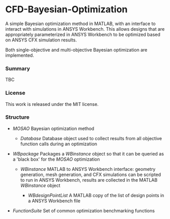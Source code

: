 
# CFD-Bayesian-Optimization

A simple Bayesian optimization method in MATLAB, with an interface to interact with simulations in ANSYS Workbench. This allows designs that are appropriately parameterized in ANSYS Workbench to be optimized based on ANSYS CFX simulation results.

Both single-objective and multi-objective Bayesian optimization are implemented.

### Summary

TBC

### License

This work is released under the MIT license.

### Structure

- *MOSAO*
  Bayesian optimization method

  - *Database*
    Database object used to collect results from all objective function calls during an optimization
    
- *WBpackage*
  Packages a *WBinstance* object so that it can be queried as a 'black box' for the *MOSAO* optimization

  - *WBinstance*
    MATLAB to ANSYS Workbench interface: geometry generation, mesh generation, and CFX simulations can be scripted to run in ANSYS Workbench, results are collected in the MATLAB *WBinstance* object
    
    - *WBdesignPointList*
      A MATLAB copy of the list of design points in a ANSYS Workbench file
     
- *FunctionSuite*
  Set of common optimization benchmarking functions
